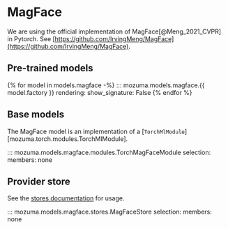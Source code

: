 # MagFace

We are using the official implementation of MagFace[@Meng_2021_CVPR] in Pytorch. See [https://github.com/IrvingMeng/MagFace](https://github.com/IrvingMeng/MagFace).


## Pre-trained models

{% for model in models.magface -%}
::: mozuma.models.magface.{{ model.factory }}
    rendering:
        show_signature: False
{% endfor %}


## Base models

The MagFace model is an implementation of a [`TorchMlModule`][mozuma.torch.modules.TorchMlModule].

::: mozuma.models.magface.modules.TorchMagFaceModule
    selection:
        members: none

## Provider store

See the [stores documentation](../references/stores.md) for usage.

::: mozuma.models.magface.stores.MagFaceStore
    selection:
        members: none
